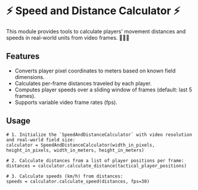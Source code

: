 # ⚡ Speed and Distance Calculator ⚡

This module provides tools to calculate players' movement distances and speeds in real-world units from video frames. 🏃‍♂️📏

## Features

-  Converts player pixel coordinates to meters based on known field dimensions.
-  Calculates per-frame distances traveled by each player.
-  Computes player speeds over a sliding window of frames (default: last 5 frames).
-  Supports variable video frame rates (fps).

##  Usage

```pythom
# 1. Initialize the `SpeedAndDistanceCalculator` with video resolution and real-world field size:
calculator = SpeedAndDistanceCalculator(width_in_pixels, height_in_pixels, width_in_meters, height_in_meters)

# 2. Calculate distances from a list of player positions per frame:
distances = calculator.calculate_distance(tactical_player_positions)

# 3. Calculate speeds (km/h) from distances:
speeds = calculator.calculate_speed(distances, fps=30)



